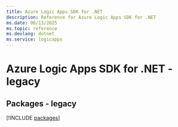 ```yaml
---
title: Azure Logic Apps SDK for .NET
description: Reference for Azure Logic Apps SDK for .NET
ms.date: 06/13/2025
ms.topic: reference
ms.devlang: dotnet
ms.service: logicapps
---
```

# Azure Logic Apps SDK for .NET - legacy
## Packages - legacy
[!INCLUDE [packages](logic-apps-index.md)]